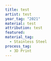 ```yaml
---
title: test
artist: test
year_tag: "2021"
material: test
attribution: test
featured: 
material_tag:
  - Stainless Steel
process_tag:
  - 3D Print
---
```

